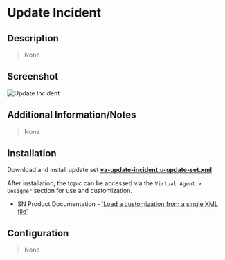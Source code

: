 # Update Incident

## Description

> None

## Screenshot

![Update Incident](https://raw.githubusercontent.com/platform-experience/virtual-agent-library/master/src/va-update-incident/images/va-update-incident.png)

## Additional Information/Notes

> None

## Installation

Download and install update set **[va-update-incident.u-update-set.xml](https://github.com/platform-experience/virtual-agent-library/blob/master/va-update-incident/va-update-incident.u-update-set.xml)**

After installation, the topic can be accessed via the `Virtual Agent > Designer` section for use and customization.

* SN Product Documentation - ['Load a customization from a single XML file'](https://docs.servicenow.com/bundle/kingston-application-development/page/build/system-update-sets/task/t_SaveAnUpdateSetAsAnXMLFile.html)

## Configuration

> None
